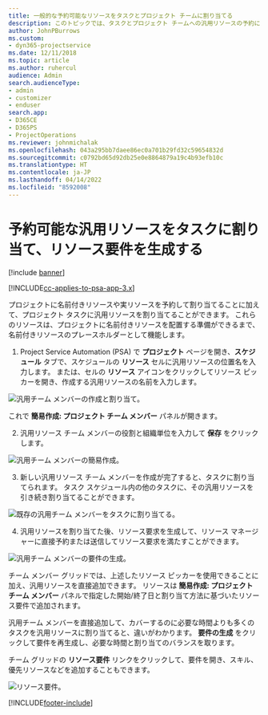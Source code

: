 ```yaml
---
title: 一般的な予約可能なリソースをタスクとプロジェクト チームに割り当てる
description: このトピックでは、タスクとプロジェクト チームへの汎用リソースの予約に関する情報を提供します。
author: JohnPBurrows
ms.custom:
- dyn365-projectservice
ms.date: 12/11/2018
ms.topic: article
ms.author: ruhercul
audience: Admin
search.audienceType:
- admin
- customizer
- enduser
search.app:
- D365CE
- D365PS
- ProjectOperations
ms.reviewer: johnmichalak
ms.openlocfilehash: 043a295bb7daee86ec0a701b29fd32c59654832d
ms.sourcegitcommit: c0792bd65d92db25e0e8864879a19c4b93efb10c
ms.translationtype: HT
ms.contentlocale: ja-JP
ms.lasthandoff: 04/14/2022
ms.locfileid: "8592008"
---
```

# <a name="assign-generic-bookable-resources-to-a-task-and-generate-resource-requirements"></a>予約可能な汎用リソースをタスクに割り当て、リソース要件を生成する 

[!include [banner](../includes/psa-now-project-operations.md)]

[!INCLUDE[cc-applies-to-psa-app-3.x](../includes/cc-applies-to-psa-app-3x.md)]

プロジェクトに名前付きリソースや実リソースを予約して割り当てることに加えて、プロジェクト タスクに汎用リソースを割り当てることができます。 これらのリソースは、プロジェクトに名前付きリソースを配置する準備ができるまで、名前付きリソースのプレースホルダーとして機能します。 

1. Project Service Automation (PSA) で **プロジェクト** ページを開き、**スケジュール** タブで、スケジュールの **リソース** セルに汎用リソースの位置名を入力します。 または、セルの **リソース** アイコンをクリックしてリソース ピッカーを開き、作成する汎用リソースの名前を入力します。

![汎用チーム メンバーの作成と割り当て。](media/RM-how-to-9.png)

これで **簡易作成: プロジェクト チーム メンバー** パネルが開きます。 

2. 汎用リソース チーム メンバーの役割と組織単位を入力して **保存** をクリックします。

![汎用チーム メンバーの簡易作成。](media/RM-how-to-10.png)

3. 新しい汎用リソース チーム メンバーを作成が完了すると、タスクに割り当てられます。 タスク スケジュール内の他のタスクに、その汎用リソースを引き続き割り当てることができます。

![既存の汎用チーム メンバーをタスクに割り当てる。](media/RM-how-to-11.png)

4. 汎用リソースを割り当てた後、リソース要求を生成して、リソース マネージャーに直接予約または送信してリソース要求を満たすことができます。

![汎用チーム メンバーの要件の生成。](media/RM-how-to-12.png)

チーム メンバー グリッドでは、上述したリソース ピッカーを使用できることに加え、汎用リソースを直接追加できます。 リソースは **簡易作成: プロジェクト チーム メンバー** パネルで指定した開始/終了日と割り当て方法に基づいたリソース要件で追加されます。

汎用チーム メンバーを直接追加して、カバーするのに必要な時間よりも多くのタスクを汎用リソースに割り当てると、違いがわかります。 **要件の生成** をクリックして要件を再生成し、必要な時間と割り当てのバランスを取ります。

チーム グリッドの **リソース要件** リンクをクリックして、要件を開き、スキル、優先リソースなどを追加することもできます。

![リソース要件。](media/RM-how-to-13.png)



[!INCLUDE[footer-include](../includes/footer-banner.md)]
